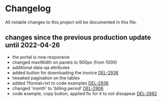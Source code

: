 # Changelog

All notable changes to this project will be documented in this file.

## changes since the previous production update until 2022-04-26

- the portal is now responsive
- changed maxWidth on panels to 900px (from 1000)
- additional data-qa attributes
- added button for downloading the invoice [DEL-2936](https://speechmatics.atlassian.net/browse/DEL-2936)
- tweaked pagination on the tables
- added ?format=txt to code examples [DEL-2936](https://speechmatics.atlassian.net/browse/DEL-2936)
- changed 'month' to 'billing period' [DEL-2906](https://speechmatics.atlassian.net/browse/DEL-2906)
- code example, copy button, applied fix for it to not dissapear [DEL-2882](https://speechmatics.atlassian.net/browse/DEL-2882)
